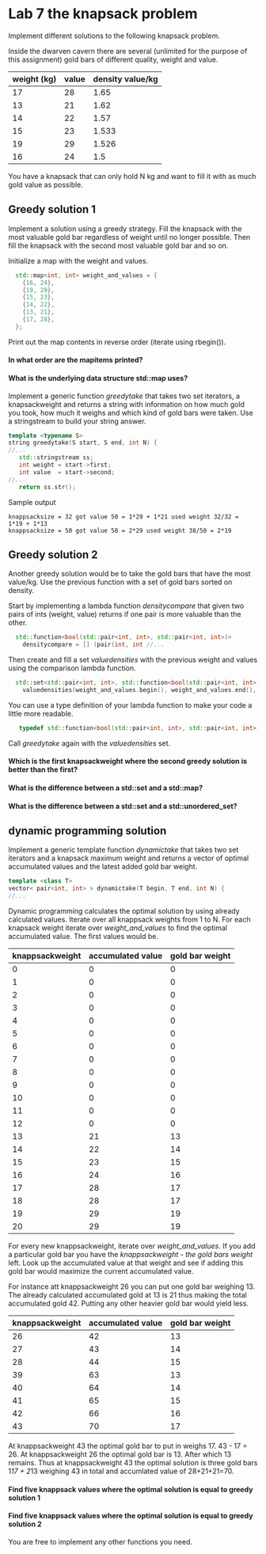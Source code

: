 # Lab 7 the knapsack problem

Implement different solutions to the following knapsack problem. 

Inside the dwarven cavern there are several (unlimited for the purpose
of this assignment) gold bars of different quality, weight and value. 

| weight (kg) | value | density value/kg |
| --- | --- | --- |
| 17 | 28 | 1.65  |
| 13 | 21 | 1.62  |
| 14 | 22 | 1.57  |
| 15 | 23 | 1.533 |
| 19 | 29 | 1.526 |
| 16 | 24 | 1.5   |

You have a knapsack that can only hold N kg and want to fill it with as much gold value as possible.

## Greedy solution 1

Implement a solution using a greedy strategy. Fill the knapsack with
the most valuable gold bar regardless of weight until no longer
possible. Then fill the knapsack with the second most valuable gold bar and so on.

Initialize a map with the weight and values. 

```c++
  std::map<int, int> weight_and_values = {
    {16, 24},
    {19, 29},
    {15, 23},
    {14, 22},
    {13, 21},
    {17, 28},
  };
```

Print out the map contents in reverse order (iterate using rbegin()). 

#### In what order are the mapitems printed?

#### What is the underlying data structure std::map uses?

Implement a generic function *greedytake* that takes two set iterators, a
knapsackweight and returns a string with information on how much gold
you took, how much it weighs and which kind of gold bars were taken.
Use a stringstream to build your string answer.

```cpp
template <typename S>
string greedytake(S start, S end, int N) {
//...
   std::stringstream ss;
   int weight = start->first;
   int value  = start->second;
//...
   return ss.str();
```

Sample output
```
knappsacksize = 32 got value 50 = 1*29 + 1*21 used weight 32/32 =  1*19 + 1*13
knappsacksize = 50 got value 58 = 2*29 used weight 38/50 = 2*19
```


## Greedy solution 2

Another greedy solution would be to take the gold bars that have the most value/kg.
Use the previous function with a set of gold bars sorted on density.

Start by implementing a lambda function *densitycompare* that given two pairs of ints
(weight, value) returns if one pair is more valuable than the other.

```cpp
  std::function<bool(std::pair<int, int>, std::pair<int, int>)> 
    densitycompare = [] (pair(int, int //...
```

Then create and fill a set *valuedensities* with the previous weight and values using the comparison lambda function.

```cpp
  std::set<std::pair<int, int>, std::function<bool(std::pair<int, int>, std::pair<int, int>)> > 
	valuedensities(weight_and_values.begin(), weight_and_values.end(), densitycompare);
```

You can use a type definition of your lambda function to make your code a little more readable. 

```cpp
   typedef std::function<bool(std::pair<int, int>, std::pair<int, int>)> densitycomparefunction;
```

Call *greedytake* again with the *valuedensities* set. 

#### Which is the first knapsackweight where the second greedy solution is better than the first?

#### What is the difference between a std::set and a std::map?

#### What is the difference between a std::set and a std::unordered_set?


## dynamic programming solution

Implement a generic template function *dynamictake* that takes two set iterators and a knapsack maximum weight 
and returns a vector of optimal accumulated values and the latest added gold bar weight.

```cpp
template <class T>
vector< pair<int, int> > dynamictake(T begin, T end, int N) {
//...
```

Dynamic programming calculates the optimal solution by using already
calculated values.  Iterate over all knappsack weights from 1 to
N. For each knapsack weight iterate over *weight_and_values*
to find the optimal accumulated value. The first values would be.

| knappsackweight | accumulated value | gold bar weight |
| --- | --- | --- |
| 0 | 0 | 0 | 
| 1 | 0 | 0 | 
| 2 | 0 | 0 | 
| 3 | 0 | 0 | 
| 4 | 0 | 0 | 
| 5 | 0 | 0 | 
| 6 | 0 | 0 | 
| 7 | 0 | 0 | 
| 8 | 0 | 0 | 
| 9 | 0 | 0 | 
| 10 | 0 | 0 | 
| 11 | 0 | 0 | 
| 12 | 0 | 0 | 
| 13 | 21 | 13 | 
| 14 | 22 | 14 | 
| 15 | 23 | 15 | 
| 16 | 24 | 16 | 
| 17 | 28 | 17 | 
| 18 | 28 | 17 | 
| 19 | 29 | 19 | 
| 20 | 29 | 19 | 

For every new knappsackweight, iterate over *weight_and_values*. If
you add a particular gold bar you have the *knappsackweight* - *the
gold bars weight* left. Look up the accumulated value at that weight
and see if adding this gold bar would maximize the current accumulated value.

For instance att knappsackweight 26 you can put one gold bar
weighing 13. The already calculated accumulated gold at 13 is 21 thus
making the total accumulated gold 42. Putting any other heavier gold
bar would yield less.

| knappsackweight | accumulated value | gold bar weight |
| --- | --- | --- |
| 26 | 42 | 13 | 
| 27 | 43 | 14 | 
| 28 | 44 | 15 | 
| 39 | 63 | 13 | 
| 40 | 64 | 14 | 
| 41 | 65 | 15 | 
| 42 | 66 | 16 | 
| 43 | 70 | 17 | 

At knappsackweight 43 the optimal gold bar to put in weighs 17. 43 - 17 = 26. At knappsackweight 26 the optimal gold bar is 13. After which 13 remains. 
Thus at knappsackweight 43 the optimal solution is three gold bars 1*17 + 2*13 weighing 43 in total and accumlated value of 28+21+21=70.
 
#### Find five knappsack values where the optimal solution is equal to greedy solution 1

#### Find five knappsack values where the optimal solution is equal to greedy solution 2


You are free to implement any other functions you need. 
